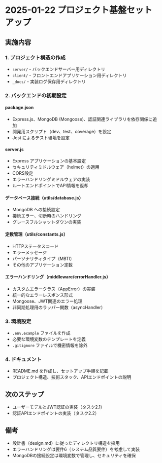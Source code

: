 # 2025-01-22 プロジェクト基盤セットアップ

## 実施内容

### 1. プロジェクト構造の作成
- `server/` - バックエンドサーバー用ディレクトリ
- `client/` - フロントエンドアプリケーション用ディレクトリ
- `_docs/` - 実装ログ保存用ディレクトリ

### 2. バックエンドの初期設定

#### package.json
- Express.js、MongoDB (Mongoose)、認証関連ライブラリを依存関係に追加
- 開発用スクリプト（dev、test、coverage）を設定
- Jest によるテスト環境を設定

#### server.js
- Express アプリケーションの基本設定
- セキュリティミドルウェア（helmet）の適用
- CORS設定
- エラーハンドリングミドルウェアの実装
- ルートエンドポイントでAPI情報を返却

#### データベース接続（utils/database.js）
- MongoDB への接続設定
- 接続エラー、切断時のハンドリング
- グレースフルシャットダウンの実装

#### 定数管理（utils/constants.js）
- HTTPステータスコード
- エラーメッセージ
- パーソナリティタイプ（MBTI）
- その他のアプリケーション定数

#### エラーハンドリング（middleware/errorHandler.js）
- カスタムエラークラス（AppError）の実装
- 統一的なエラーレスポンス形式
- Mongoose、JWT関連のエラー処理
- 非同期処理用のラッパー関数（asyncHandler）

### 3. 環境設定
- `.env.example` ファイルを作成
- 必要な環境変数のテンプレートを定義
- `.gitignore` ファイルで機密情報を除外

### 4. ドキュメント
- README.md を作成し、セットアップ手順を記載
- プロジェクト構造、技術スタック、APIエンドポイントの説明

## 次のステップ
- ユーザーモデルとJWT認証の実装（タスク2.1）
- 認証APIエンドポイントの実装（タスク2.2）

## 備考
- 設計書（design.md）に従ったディレクトリ構造を採用
- エラーハンドリングは要件6（システム品質要件）を考慮して実装
- MongoDBの接続設定は環境変数で管理し、セキュリティを確保